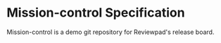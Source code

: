 # Mission-control Specification

Mission-control is a demo git repository for Reviewpad's release board.

